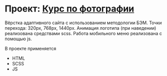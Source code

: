 # Проект: [Курс по фотографии](https://mymymyr.github.io/photography-course/index.html)

Вёрстка адаптивного сайта с использованием методологии БЭМ. Точки перехода: 320px, 768px, 1440px.
Анимация логотипа (при наведении) реализована средствами scss.
Работа мобильного меню реализована с помощью js.

В проекте применяется
* HTML
* SCSS
* JS

